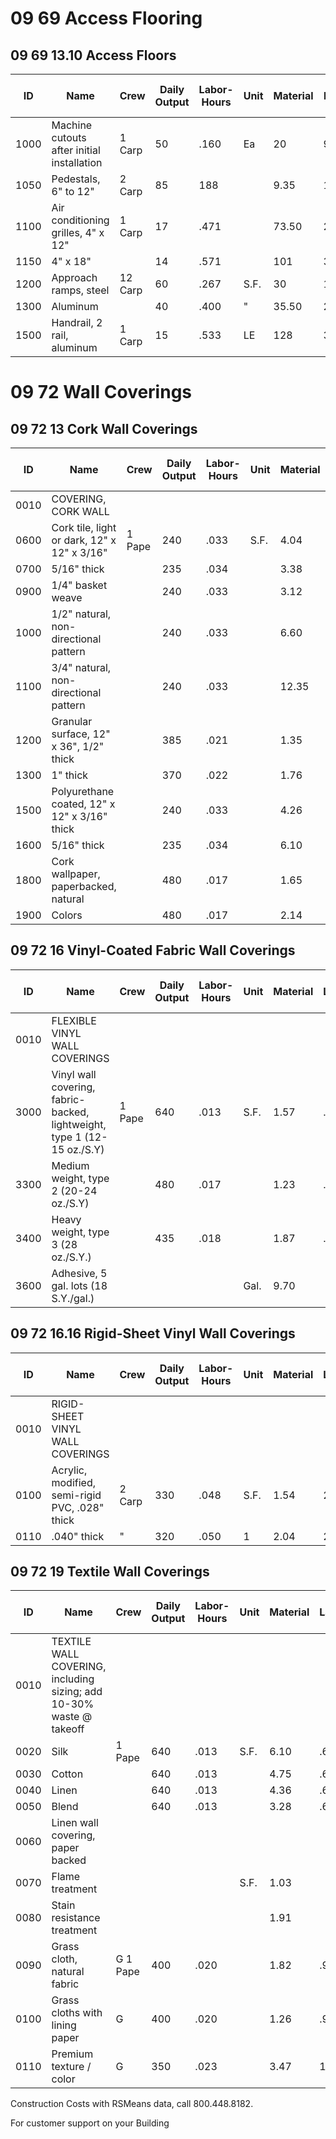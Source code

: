 # 09 69 Access Flooring

## 09 69 13.10 Access Floors

| ID    | Name                                              | Crew   | Daily Output | Labor-Hours | Unit | Material | Labor | Equipment | Total | Total Incl O&P |
|-------|---------------------------------------------------|--------|-------------|-------------|------|----------|-------|-----------|-------|----------------|
| 1000  | Machine cutouts after initial installation        | 1 Carp | 50          | .160        | Ea   | 20       | 9     |           | 29    | 35.50          |
| 1050  | Pedestals, 6" to 12"                             | 2 Carp | 85          | 188         |      | 9.35     | 10.60 |           | 19.95 | 26             |
| 1100  | Air conditioning grilles, 4" x 12"               | 1 Carp | 17          | .471        |      | 73.50    | 26.50 |           | 100   | 121            |
| 1150  | 4" x 18"                                         |        | 14          | .571        |      | 101      | 32    |           | 133   | 159            |
| 1200  | Approach ramps, steel                            | 12 Carp| 60          | .267        | S.F. | 30       | 15    |           | 45    | 55.50          |
| 1300  | Aluminum                                         |        | 40          | .400        | "    | 35.50    | 22.50 |           | 58    | 72.50          |
| 1500  | Handrail, 2 rail, aluminum                       | 1 Carp | 15          | .533        | LE   | 128      | 30    |           | 158   | 185            |

# 09 72 Wall Coverings

## 09 72 13 Cork Wall Coverings

| ID    | Name                                             | Crew   | Daily Output | Labor-Hours | Unit | Material | Labor | Equipment | Total | Total Incl O&P |
|-------|--------------------------------------------------|--------|-------------|-------------|------|----------|-------|-----------|-------|----------------|
| 0010  | COVERING, CORK WALL                              |        |             |             |      |          |       |           |       |                |
| 0600  | Cork tile, light or dark, 12" x 12" x 3/16"      | 1 Pape | 240         | .033        | S.F. | 4.04     | 1.60  |           | 5.64  | 6.80           |
| 0700  | 5/16" thick                                      |        | 235         | .034        |      | 3.38     | 1.64  |           | 5.02  | 6.15           |
| 0900  | 1/4" basket weave                                |        | 240         | .033        |      | 3.12     | 1.60  |           | 4.72  | 5.80           |
| 1000  | 1/2" natural, non-directional pattern            |        | 240         | .033        |      | 6.60     | 1.60  |           | 8.20  | 9.60           |
| 1100  | 3/4" natural, non-directional pattern            |        | 240         | .033        |      | 12.35    | 1.60  |           | 13.95 | 15.90          |
| 1200  | Granular surface, 12" x 36", 1/2" thick          |        | 385         | .021        |      | 1.35     |       |           | 2.35  | 2.97           |
| 1300  | 1" thick                                         |        | 370         | .022        |      | 1.76     | 1.04  |           | 2.80  | 3.48           |
| 1500  | Polyurethane coated, 12" x 12" x 3/16" thick     |        | 240         | .033        |      | 4.26     | 1.60  |           | 5.86  | 7.05           |
| 1600  | 5/16" thick                                      |        | 235         | .034        |      | 6.10     | 1.64  |           | 7.74  | 9.10           |
| 1800  | Cork wallpaper, paperbacked, natural             |        | 480         | .017        |      | 1.65     | .80   |           | 2.45  | 3.01           |
| 1900  | Colors                                           |        | 480         | .017        |      | 2.14     | .80   |           | 2.94  | 3.54           |

## 09 72 16 Vinyl-Coated Fabric Wall Coverings

| ID    | Name                                             | Crew   | Daily Output | Labor-Hours | Unit | Material | Labor | Equipment | Total | Total Incl O&P |
|-------|--------------------------------------------------|--------|-------------|-------------|------|----------|-------|-----------|-------|----------------|
| 0010  | FLEXIBLE VINYL WALL COVERINGS                    |        |             |             |      |          |       |           |       |                |
| 3000  | Vinyl wall covering, fabric-backed, lightweight, type 1 (12-15 oz./S.Y) | 1 Pape | 640 | .013 | S.F. | 1.57 | .600 |           | 2.17  | 2.62           |
| 3300  | Medium weight, type 2 (20-24 oz./S.Y)            |        | 480         | .017        |      | 1.23     | .80   |           | 2.03  | 2.54           |
| 3400  | Heavy weight, type 3 (28 oz./S.Y.)               |        | 435         | .018        |      | 1.87     | .88   |           | 2.75  | 3.37           |
| 3600  | Adhesive, 5 gal. lots (18 S.Y./gal.)             |        |             |             | Gal. | 9.70     |       |           | 9.70  | 10.70          |

## 09 72 16.16 Rigid-Sheet Vinyl Wall Coverings

| ID    | Name                                             | Crew   | Daily Output | Labor-Hours | Unit | Material | Labor | Equipment | Total | Total Incl O&P |
|-------|--------------------------------------------------|--------|-------------|-------------|------|----------|-------|-----------|-------|----------------|
| 0010  | RIGID-SHEET VINYL WALL COVERINGS                 |        |             |             |      |          |       |           |       |                |
| 0100  | Acrylic, modified, semi-rigid PVC, .028" thick   | 2 Carp | 330         | .048        | S.F. | 1.54     | 2.73  |           | 4.27  | 5345           |
| 0110  | .040" thick                                      | "      | 320         | .050        | 1    | 2.04     | 2.82  |           | 4.86  | 6.45           |

## 09 72 19 Textile Wall Coverings

| ID    | Name                                             | Crew   | Daily Output | Labor-Hours | Unit | Material | Labor | Equipment | Total | Total Incl O&P |
|-------|--------------------------------------------------|--------|-------------|-------------|------|----------|-------|-----------|-------|----------------|
| 0010  | TEXTILE WALL COVERING, including sizing; add 10-30% waste @ takeoff |        |             |             |      |          |       |           |       |                |
| 0020  | Silk                                             | 1 Pape | 640         | .013        | S.F. | 6.10     | .60   |           | 6.70  | 7.60           |
| 0030  | Cotton                                           |        | 640         | .013        |      | 4.75     | .60   |           | 5.35  | 6.10           |
| 0040  | Linen                                            |        | 640         | .013        |      | 4.36     | .60   |           | 4.96  | 5.70           |
| 0050  | Blend                                            |        | 640         | .013        |      | 3.28     | .60   |           | 3.88  | 4.50           |
| 0060  | Linen wall covering, paper backed                |        |             |             |      |          |       |           |       |                |
| 0070  | Flame treatment                                  |        |             |             | S.F. | 1.03     |       |           | 1.03  | 1.13           |
| 0080  | Stain resistance treatment                       |        |             |             |      | 1.91     |       |           | 1.91  | 2.10           |
| 0090  | Grass cloth, natural fabric                      | G 1 Pape| 400        | .020        |      | 1.82     | .96   |           | 2.78  | 3.42           |
| 0100  | Grass cloths with lining paper                   | G      | 400         | .020        |      | 1.26     | .96   |           | 2.22  | 2.81           |
| 0110  | Premium texture / color                          | G      | 350         | .023        |      | 3.47     | 1.10  |           | 4.57  | 5.45           |

Construction Costs with RSMeans data, call 800.448.8182.

For customer support on your Building